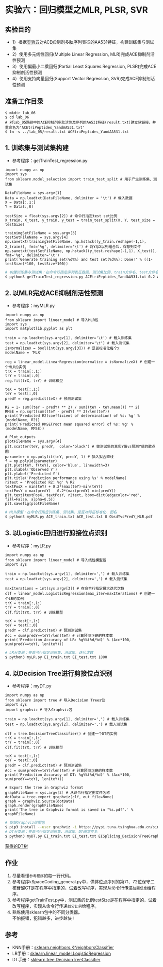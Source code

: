 # 实验六：回归模型之MLR, PLSR, SVR

## 实验目的
* 1）根据[实验五](https://github.com/ZhijunBioinf/Pattern-Recognition-and-Prediction/blob/master/Lab5_PeptideSequencesCoding/sequence_coding2.md)对ACE抑制剂多肽序列表征的AA531特征，构建训练集与测试集
* 2）使用多元线性回归(Multiple Linear Regression, MLR)完成ACE抑制剂活性预测
* 3）使用偏最小二乘回归(Partial Least Squares Regression, PLSR)完成ACE抑制剂活性预测
* 4）使用支持向量回归(Support Vector Regression, SVR)完成ACE抑制剂活性预测

## 准备工作目录
```
$ mkdir lab_06
$ cd lab_06
# 对lab_05路径中的ACE抑制剂多肽活性及序列的AA531特征(result.txt)建立软链接，并重命名为'ACEtriPeptides_YandAA531.txt'
$ ln -s ../lab_05/result.txt ACEtriPeptides_YandAA531.txt
```

## 1. 训练集与测试集构建
* 参考程序：getTrainTest_regression.py
```python3
import numpy as np
import sys
from sklearn.model_selection import train_test_split # 用于产生训练集、测试集

DataFileName = sys.argv[1]
Data = np.loadtxt(DataFileName, delimiter = '\t') # 载入数据
X = Data[:,1:]
Y = Data[:,0]

testSize = float(sys.argv[2]) # 命令行指定test set比例
X_train, X_test, y_train, y_test = train_test_split(X, Y, test_size = testSize)

trainingSetFileName = sys.argv[3]
testSetFileName = sys.argv[4]
np.savetxt(trainingSetFileName, np.hstack((y_train.reshape(-1,1), X_train)), fmt='%g', delimiter='\t') # 将Y与X以列组合后，保存到文件
np.savetxt(testSetFileName, np.hstack((y_test.reshape(-1,1), X_test)), fmt='%g', delimiter='\t')
print('Generate training set(%d%%) and test set(%d%%): Done!' % ((1-testSize)*100, testSize*100))
```

```bash
# 构建训练集与测试集：在命令行指定序列表征数据、测试集比例、train文件名、test文件名
$ python3 getTrainTest_regression.py ACEtriPeptides_YandAA531.txt 0.2 ACE_train.txt ACE_test.txt
```

## 2. 以MLR完成ACE抑制剂活性预测
* 参考程序：myMLR.py
```python3
import numpy as np
from sklearn import linear_model # 导入MLR包
import sys
import matplotlib.pyplot as plt

train = np.loadtxt(sys.argv[1], delimiter='\t') # 载入训练集
test = np.loadtxt(sys.argv[2], delimiter='\t') # 载入测试集
isNormalizeX = bool(int(sys.argv[3])) # 是否标准化每个x
modelName = 'MLR'

reg = linear_model.LinearRegression(normalize = isNormalizeX) # 创建一个MLR的实例
trX = train[:,1:]
trY = train[:,0]
reg.fit(trX, trY) # 训练模型

teX = test[:,1:]
teY = test[:,0]
predY = reg.predict(teX) # 预测测试集

R2 = 1- sum((teY - predY) ** 2) / sum((teY - teY.mean()) ** 2)
RMSE = np.sqrt(sum((teY - predY) ** 2)/len(teY))
print('Predicted R2(coefficient of determination) of %s: %g' % (modelName, R2))
print('Predicted RMSE(root mean squared error) of %s: %g' % (modelName, RMSE))

# Plot outputs
plotFileName = sys.argv[4]
plt.scatter(teY, predY,  color='black') # 做测试集的真实Y值vs预测Y值的散点图
parameter = np.polyfit(teY, predY, 1) # 插入拟合直线
f = np.poly1d(parameter)
plt.plot(teY, f(teY), color='blue', linewidth=3)
plt.xlabel('Observed Y')
plt.ylabel('Predicted Y')
plt.title('Prediction performance using %s' % modelName)
r2text = 'Predicted R2: %g' % R2
textPosX = min(teY) + 0.2*(max(teY)-min(teY))
textPosY = max(predY) - 0.2*(max(predY)-min(predY))
plt.text(textPosX, textPosY, r2text, bbox=dict(edgecolor='red', fill=False, alpha=0.5))
plt.savefig(plotFileName)
```

```bash
# MLR模型：在命令行指定训练集、测试集、是否对特征标准化、图名
$ python3 myMLR.py ACE_train.txt ACE_test.txt 0 ObsdYvsPredY_MLR.pdf
```

## 3. 以Logistic回归进行剪接位点识别
* 参考程序：myLR.py
```python3
import numpy as np
from sklearn import linear_model # 导入线性模型包
import sys

train = np.loadtxt(sys.argv[1], delimiter=',') # 载入训练集
test = np.loadtxt(sys.argv[2], delimiter=',') # 载入测试集

maxIterations = int(sys.argv[3]) # 在命令行指定最大迭代次数
clf = linear_model.LogisticRegression(max_iter=maxIterations) # 创建一个LR的实例
trX = train[:,1:]
trY = train[:,0]
clf.fit(trX, trY) # 训练模型

teX = test[:,1:]
teY = test[:,0]
predY = clf.predict(teX) # 预测测试集
Acc = sum(predY==teY)/len(teY) # 计算预测正确的样本数
print('Prediction Accuracy of LR: %g%%(%d/%d)' % (Acc*100, sum(predY==teY), len(teY)))
```

```bash
# LR分类器：在命令行指定训练集、测试集、迭代次数
$ python3 myLR.py EI_train.txt EI_test.txt 1000
```

## 4. 以Decision Tree进行剪接位点识别
* 参考程序：myDT.py
```python3
import numpy as np
from sklearn import tree # 导入Decision Trees包
import sys
import graphviz # 导入Graphviz包

train = np.loadtxt(sys.argv[1], delimiter=',') # 载入训练集
test = np.loadtxt(sys.argv[2], delimiter=',') # 载入测试集

clf = tree.DecisionTreeClassifier() # 创建一个DT的实例
trX = train[:,1:]
trY = train[:,0]
clf.fit(trX, trY) # 训练模型

teX = test[:,1:]
teY = test[:,0]
predY = clf.predict(teX) # 预测测试集
Acc = sum(predY==teY)/len(teY) # 计算预测正确的样本数
print('Prediction Accuracy of DT: %g%%(%d/%d)' % (Acc*100, sum(predY==teY), len(teY)))

# Export the tree in Graphviz format
graphFileName = sys.argv[3] # 从命令行指定图文件名称
dotData = tree.export_graphviz(clf, out_file=None)
graph = graphviz.Source(dotData)
graph.render(graphFileName)
print('The tree in Graphviz format is saved in "%s.pdf".' % graphFileName)
```

```bash
# 安装Graphviz绘图包
$ pip3 install --user graphviz -i https://pypi.tuna.tsinghua.edu.cn/simple
# DT分类器：在命令行指定训练集、测试集、DT图文件名
$ python3 myDT.py EI_train.txt EI_test.txt EISplicing_DecisionTreeGraph
```
[获得的DT树](https://github.com/ZhijunBioinf/Pattern-Recognition-and-Prediction/blob/master/Lab3_Classifiers_KNN-LR-DT/EISplicing_DecisionTreeGraph.pdf)

## 作业
1. 尽量看懂`参考程序`的每一行代码。
2. 参考程序kSpaceCoding_general.py中，供体位点序列的第71、72位保守二核苷酸GT是在程序中指定的，试着改写程序，实现从命令行传递`位置信息`给程序。
3. 参考程序getTrainTest.py中，测试集的比例testSize是在程序中指定的，试着改写程序，实现从命令行传递`划分比例`给程序。
4. 熟练使用sklearn包中的不同分类器。 <br>
不怕报错，犯错越多，进步越快！

## 参考
* KNN手册：[sklearn.neighbors.KNeighborsClassifier](https://scikit-learn.org/stable/modules/neighbors.html#nearest-neighbors-classification)
* LR手册：[sklearn.linear_model.LogisticRegression](https://scikit-learn.org/stable/modules/linear_model.html#logistic-regression)
* DT手册：[sklearn.tree.DecisionTreeClassifier](https://scikit-learn.org/stable/modules/tree.html#classification)
